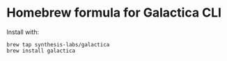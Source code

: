 # Homebrew formula for Galactica CLI

Install with:
```
brew tap synthesis-labs/galactica
brew install galactica
```